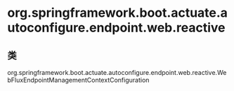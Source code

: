 # org.springframework.boot.actuate.autoconfigure.endpoint.web.reactive

## 类

org.springframework.boot.actuate.autoconfigure.endpoint.web.reactive.WebFluxEndpointManagementContextConfiguration




